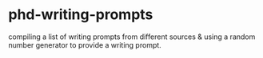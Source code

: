 # phd-writing-prompts
compiling a list of writing prompts from different sources &amp; using a random number generator to provide a writing prompt.
